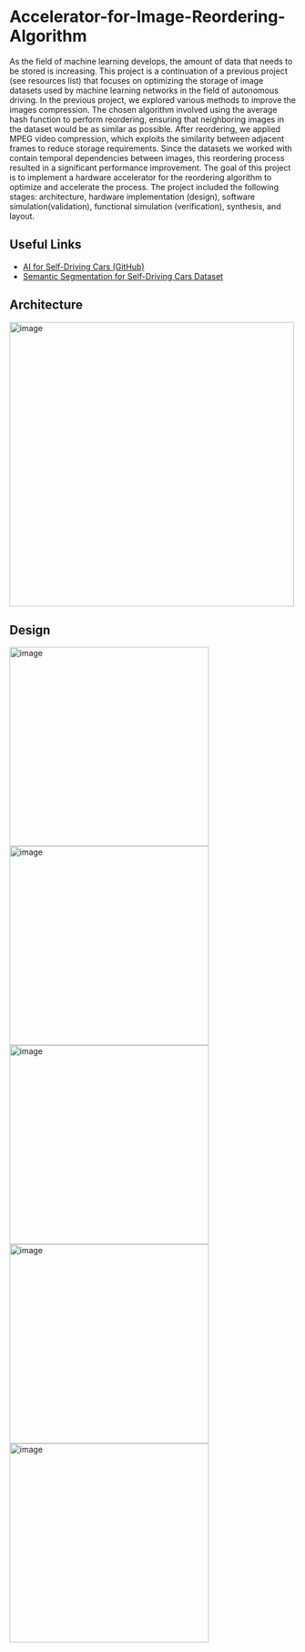 # Accelerator-for-Image-Reordering-Algorithm

As the field of machine learning develops, the amount of data that needs to be stored is increasing. 
This project is a continuation of a previous project (see resources list) that focuses on optimizing the storage of image datasets used by machine learning networks in the field of autonomous driving. 
In the previous project, we explored various methods to improve the images compression.
The chosen algorithm involved using the average hash function to perform reordering, ensuring that neighboring images in the dataset would be as similar as possible. After reordering, we applied MPEG video compression, which exploits the similarity between adjacent frames to reduce storage requirements. 
Since the datasets we worked with contain temporal dependencies between images, this reordering process resulted in a significant performance improvement.
The goal of this project is to implement a hardware accelerator for the reordering algorithm to optimize and accelerate the process.
The project included the following stages: architecture, hardware implementation (design), software simulation(validation), functional simulation (verification), synthesis, and layout.

<h2>Useful Links</h2>
<ul>
<li><a href="https://github.com/sudoshivam/ai-for-self-driving-cars/tree/main">AI for Self-Driving Cars (GitHub)</a></li>
<li><a href="https://www.kaggle.com/datasets/kumaresanmanickavelu/lyft-udacity-challenge">Semantic Segmentation for Self-Driving Cars Dataset</a></li>
</ul>

<h2>Architecture</h2>
<img width="500" alt="image" src="https://github.com/user-attachments/assets/9e1cc971-b086-4efa-b3a7-16e9bc421da9" />

<h2>Design</h2>

<img width="350" alt="image" src="https://github.com/user-attachments/assets/8c78665a-0167-4071-bf28-486986f8a2c0" />

<img width="350" alt="image" src="https://github.com/user-attachments/assets/586bc728-c397-482d-9dd2-bec0a6e1ab47" />

<img width="350" alt="image" src="https://github.com/user-attachments/assets/38496e04-6f31-44f9-b936-c6b061582e1a" />

<img width="350" alt="image" src="https://github.com/user-attachments/assets/3049971a-9cac-4d28-ade9-aaea1509db9e" />

<img width="350" alt="image" src="https://github.com/user-attachments/assets/9d004158-92cf-4e21-869e-91f05475fa2c" />






